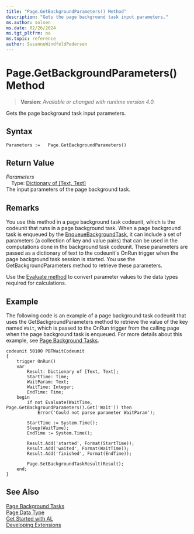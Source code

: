 ```yaml
---
title: "Page.GetBackgroundParameters() Method"
description: "Gets the page background task input parameters."
ms.author: solsen
ms.date: 02/26/2024
ms.tgt_pltfrm: na
ms.topic: reference
author: SusanneWindfeldPedersen
---
```

[//]: # (START>DO_NOT_EDIT)
[//]: # (IMPORTANT:Do not edit any of the content between here and the END>DO_NOT_EDIT.)
[//]: # (Any modifications should be made in the .xml files in the ModernDev repo.)
# Page.GetBackgroundParameters() Method
> **Version**: _Available or changed with runtime version 4.0._

Gets the page background task input parameters.


## Syntax
```AL
Parameters :=   Page.GetBackgroundParameters()
```

## Return Value
*Parameters*  
&emsp;Type: [Dictionary of [Text, Text]](../dictionary/dictionary-data-type.md)  
The input parameters of the page background task.


[//]: # (IMPORTANT: END>DO_NOT_EDIT)

## Remarks

You use this method in a page background task codeunit, which is the codeunit that runs in a page background task. When a page background task is enqueued by the [EnqueueBackgroundTask](page-enqueuebackgroundtask-method.md), it can include a set of parameters (a collection of key and value pairs) that can be used in the computations done in the background task codeunit. These parameters are passed as a dictionary of text to the codeunit's OnRun trigger when the page background task session is started. You use the GetBackgroundParameters method to retrieve these parameters.  

Use the [Evaluate method](../system/system-evaluate-method.md) to convert parameter values to the data types required for calculations.

## Example

The following code is an example of a page background task codeunit that uses the GetBackgroundParameters method to retrieve the value of the key named `Wait`, which is passed to the OnRun trigger from the calling page when the page background task is enqueued. For more details about this example, see [Page Background Tasks](../../devenv-page-background-tasks.md).

```al
codeunit 50100 PBTWaitCodeunit
{
    trigger OnRun()
    var
        Result: Dictionary of [Text, Text];
        StartTime: Time;
        WaitParam: Text;
        WaitTime: Integer;
        EndTime: Time;
    begin
        if not Evaluate(WaitTime, Page.GetBackgroundParameters().Get('Wait')) then
            Error('Could not parse parameter WaitParam');

        StartTime := System.Time();
        Sleep(WaitTime);
        EndTime := System.Time();

        Result.Add('started', Format(StartTime));
        Result.Add('waited', Format(WaitTime));
        Result.Add('finished', Format(EndTime));

        Page.SetBackgroundTaskResult(Result);
    end;
}

```

## See Also

[Page Background Tasks](../../devenv-page-background-tasks.md)  
[Page Data Type](page-data-type.md)  
[Get Started with AL](../../devenv-get-started.md)  
[Developing Extensions](../../devenv-dev-overview.md)